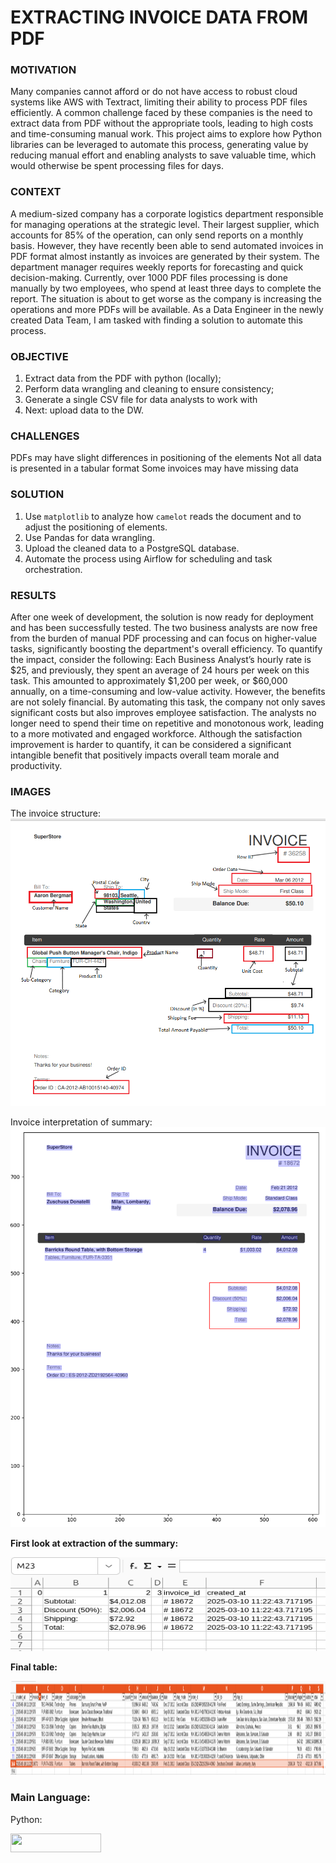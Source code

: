 # EXTRACTING INVOICE DATA FROM PDF

### MOTIVATION
Many companies cannot afford or do not have access to robust cloud systems like AWS with Textract, limiting their ability to process PDF files efficiently. A common challenge faced by these companies is the need to extract data from PDF without the appropriate tools, leading to high costs and time-consuming manual work.
This project aims to explore how Python libraries can be leveraged to automate this process, generating value by reducing manual effort and enabling analysts to save valuable time, which would otherwise be spent processing files for days.

### CONTEXT 
A medium-sized company has a corporate logistics department responsible for managing operations at the strategic level.
Their largest supplier, which accounts for 85% of the operation, can only send reports on a monthly basis. However, they have recently been able to send automated invoices in PDF format almost instantly as invoices are generated by their system.
The department manager requires weekly reports for forecasting and quick decision-making. Currently, over 1000 PDF files processing is done manually by two employees, who spend at least three days to complete the report. The situation is about to get worse as the company is increasing the operations and more PDFs will be available.
As a Data Engineer in the newly created Data Team, I am tasked with finding a solution to automate this process.

### OBJECTIVE
1. Extract data from the PDF with python (locally);
2. Perform data wrangling and cleaning to ensure consistency;
3. Generate a single CSV file for data analysts to work with
4. Next: upload data to the DW.

### CHALLENGES
PDFs may have slight differences in positioning of the elements
Not all data is presented in a tabular format
Some invoices may have missing data

### SOLUTION
1. Use `matplotlib` to analyze how `camelot` reads the document and to adjust the positioning of elements.
2. Use Pandas for data wrangling.
3. Upload the cleaned data to a PostgreSQL database.
4. Automate the process using Airflow for scheduling and task orchestration.

### RESULTS
After one week of development, the solution is now ready for deployment and has been successfully tested.
The two business analysts are now free from the burden of manual PDF processing and can focus on higher-value tasks, significantly boosting the department's overall efficiency.
To quantify the impact, consider the following:
Each Business Analyst’s hourly rate is $25, and previously, they spent an average of 24 hours per week on this task. This amounted to approximately $1,200 per week, or $60,000 annually, on a time-consuming and low-value activity.
However, the benefits are not solely financial. By automating this task, the company not only saves significant costs but also improves employee satisfaction. The analysts no longer need to spend their time on repetitive and monotonous work, leading to a more motivated and engaged workforce. Although the satisfaction improvement is harder to quantify, it can be considered a significant intangible benefit that positively impacts overall team morale and productivity.


### IMAGES
The invoice structure: \
![alt text](<files/Data Mapping.png>)

Invoice interpretation of summary: \
![alt text](pdf_interpret.png)

**First look at extraction of the summary:**
<p align="center">
	<img width="800" height="150"  src="first_look.png"
</p>

  
**Final table:**
<p align="center">
	<img width="1800" height="150"  src="final_table.png"
</p>


### **Main Language:**  
Python:  
<p align="left">
	<img width="145" height="30"  src="https://github.com/user-attachments/assets/ef05e827-5b73-491a-9771-bd36f3b0bea5"
	     </p>
